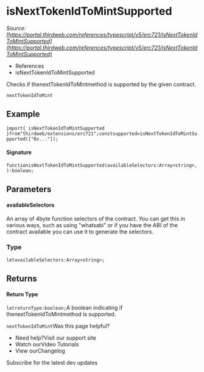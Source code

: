 # isNextTokenIdToMintSupported

*Source: [https://portal.thirdweb.com/references/typescript/v5/erc721/isNextTokenIdToMintSupported](https://portal.thirdweb.com/references/typescript/v5/erc721/isNextTokenIdToMintSupported)*

* References
* isNextTokenIdToMintSupported

Checks if thenextTokenIdToMintmethod is supported by the given contract.

`nextTokenIdToMint`
## Example

`import{ isNextTokenIdToMintSupported }from"thirdweb/extensions/erc721";constsupported=isNextTokenIdToMintSupported(["0x..."]);`
#### Signature

`functionisNextTokenIdToMintSupported(availableSelectors:Array<string>,):boolean;`
## Parameters

#### availableSelectors

An array of 4byte function selectors of the contract. You can get this in various ways, such as using "whatsabi" or if you have the ABI of the contract available you can use it to generate the selectors.

### Type

`letavailableSelectors:Array<string>;`
## Returns

#### Return Type

`letreturnType:boolean;`A boolean indicating if thenextTokenIdToMintmethod is supported.

`nextTokenIdToMint`Was this page helpful?

* Need help?Visit our support site
* Watch ourVideo Tutorials
* View ourChangelog

Subscribe for the latest dev updates

